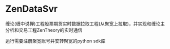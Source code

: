 # ZenDataSvr
缠论(缠中说禅)工程股票期货实时数据拉取工程(从聚宽上拉取)，并实现和缠论主分析和交易工程ZenTheory的实时通信

运行需要注册聚宽账号并安转聚宽的python sdk库
